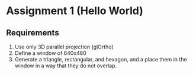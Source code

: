 # Assignment 1 (Hello World)
## Requirements
1. Use only 3D parallel projection (glOrtho)
2. Define a window of 640x480
3. Generate a triangle, rectangular, and hexagon, and a place them in the window
in a way that they do not overlap.